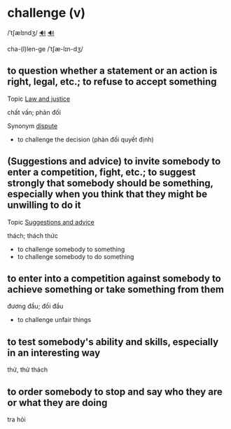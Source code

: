 # challenge (v)

/ˈtʃælɪndʒ/ [🔊](https://www.oxfordlearnersdictionaries.com/media/english/uk_pron/c/cha/chall/challenge__gb_3.mp3) [🔊](https://www.oxfordlearnersdictionaries.com/media/english/us_pron/c/cha/chall/challenge__us_1.mp3)

cha-(l)len-ge /ˈtʃæ-lɪn-dʒ/

## to question whether a statement or an action is right, legal, etc.; to refuse to accept something

Topic [Law and justice](../topics/law-and-justice.md#law--justice)

chất vấn; phản đối

Synonym [dispute]()

- to challenge the decision (phản đối quyết định)

## (Suggestions and advice) to invite somebody to enter a competition, fight, etc.; to suggest strongly that somebody should be something, especially when you think that they might be unwilling to do it 

Topic [Suggestions and advice](../topics/suggestions-and-advice.md#suggestions--advice)

thách; thách thức

- to challenge somebody to something
- to challenge somebody to do something

## to enter into a competition against somebody to achieve something or take something from them

đương đầu; đối đầu

- to challenge unfair things

## to test somebody's ability and skills, especially in an interesting way 

thử, thử thách

## to order somebody to stop and say who they are or what they are doing

tra hỏi